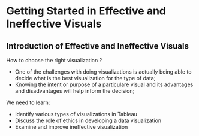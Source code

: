 # Getting Started in Effective and Ineffective Visuals

## Introduction of Effective and Ineffective Visuals

How to choose the right visualization ?
- One of the challenges with doing visualizations is actually being able to decide what is the best visualization for the type of data;
- Knowing the intent or purpose of a particulare visual and its advantages and disadvantages will help inform the decision;

We need to learn:
- Identify various types of visualizations in Tableau
- Discuss the role of ethics in developing a data visualization 
- Examine and improve ineffective visualization 